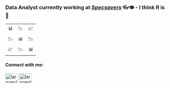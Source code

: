 <h3 align="left">Data Analyst currently working at <a href="https://www.specsavers.com/"><i>Specsavers</i></a> 👓👁️ - I think R is 🤌</h3>
<table style="width:100%">
  <tr>
    <td>📊</td>
    <td>📉</td>
    <td>📈</td>
  </tr>
  <tr>
    <td>📉</td>
    <td>📊</td>
    <td>📉</td>
  </tr>
  <tr>
    <td>📈</td>
    <td>📉</td>
    <td>📊</td>
  </tr>
</table>
<h4 align="left">Connect with me:</h3>
<p align="left">
<a href="https://twitter.com/larsoevlisen" target="blank"><img align="center" src="https://cdn.jsdelivr.net/npm/simple-icons@3.0.1/icons/twitter.svg" alt="larsoevlisen" height="30" width="40" /></a>
<a href="https://linkedin.com/in/larsoevlisen" target="blank"><img align="center" src="https://cdn.jsdelivr.net/npm/simple-icons@3.0.1/icons/linkedin.svg" alt="larsoevlisen" height="30" width="40" /></a>
</p>
